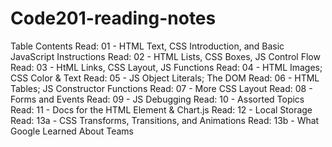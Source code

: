 # Code201-reading-notes
Table Contents
Read: 01 - HTML Text, CSS Introduction, and Basic JavaScript Instructions
Read: 02 - HTML Lists, CSS Boxes, JS Control Flow
Read: 03 - HtML Links, CSS Layout, JS Functions
Read: 04 - HTML Images; CSS Color & Text
Read: 05 - JS Object Literals; The DOM
Read: 06 - HTML Tables; JS Constructor Functions
Read: 07 - More CSS Layout
Read: 08 - Forms and Events
Read: 09 - JS Debugging
Read: 10 - Assorted Topics
Read: 11 - Docs for the HTML <canvas> Element & Chart.js
Read: 12 - Local Storage
Read: 13a - CSS Transforms, Transitions, and Animations
Read: 13b - What Google Learned About Teams
